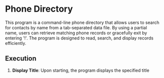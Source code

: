# Phone Directory 

This program is a command-line phone directory that allows users to search for contacts by name from a tab-separated data file. By using a partial name, users can retrieve matching phone records or gracefully exit by entering '!'. The program is designed to read, search, and display records efficiently.

## Execution

1. **Display Title**: Upon starting, the program displays the specified title